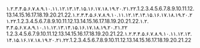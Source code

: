 ۱.۲.۳.۴.۵.۶.۷.۸.۹.۱۰.۱۱.۱۲.۱۳.۱۴.۱۵.۱۶.۱۷.۱۸.۱۹.۲۰.۲۱.۲۲.1.2.3.4.5.6.7.8.9.10.11.12.13.14.15.16.17.18.19.20.21.22.۱.۲.۳.۴.۵.۶.۷.۸.۹.۱۰.۱۱.۱۲.۱۳.۱۴.۱۵.۱۶.۱۷.۱۸.۱۹.۲۰.۲۱.۲۲.1.2.3.4.5.6.7.8.9.10.11.12.13.14.15.16.17.18.19.20.21.22.۱.۲.
۳.۴.۵.۶.۷.۸.۹.۱۰.۱۱.۱۲.۱۳.۱۴.۱۵.۱۶.۱۷.۱۸.۱۹.۲۰.۲۱.۲۲
1.2.3.4.5.6.7.9.10.11.12.13.14.15.16.17.18.19.20.21.22.۱.۲.۳.۴.۵.۶.۷.۸.۹.۱۰.۱۱.۱۲.۱۳.۱۴.۱۵.۱۶.۱۷.۱۸.۱۹.۲۰.۲۱.۲۲.1.2.3.4.5.6.7.8.9.10.11.12.13.14.15.16.17.18.19.20.21.22
